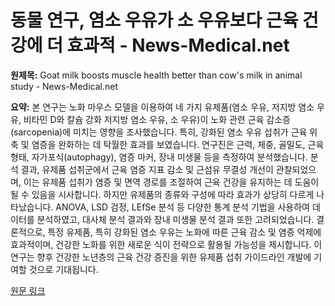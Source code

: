 # 동물 연구, 염소 우유가 소 우유보다 근육 건강에 더 효과적 - News-Medical.net

**원제목:** Goat milk boosts muscle health better than cow's milk in animal study - News-Medical.net

**요약:** 본 연구는 노화 마우스 모델을 이용하여 네 가지 유제품(염소 우유, 저지방 염소 우유, 비타민 D와 칼슘 강화 저지방 염소 우유, 소 우유)이 노화 관련 근육 감소증(sarcopenia)에 미치는 영향을 조사했습니다.  특히, 강화된 염소 우유 섭취가 근육 위축 및 염증을 완화하는 데 탁월한 효과를 보였습니다. 연구진은 근력, 체중, 골밀도, 근육 형태, 자가포식(autophagy), 염증 마커, 장내 미생물 등을 측정하여 분석했습니다.  분석 결과, 유제품 섭취군에서 근육 염증 지표 감소 및 근섬유 무결성 개선이 관찰되었으며, 이는 유제품 섭취가 염증 및 면역 경로를 조절하여 근육 건강을 유지하는 데 도움이 될 수 있음을 시사합니다. 하지만 유제품의 종류와 구성에 따라 효과가 상당히 다르게 나타났습니다.  ANOVA, LSD 검정, LEfSe 분석 등 다양한 통계 분석 기법을 사용하여 데이터를 분석하였고,  대사체 분석 결과와 장내 미생물 분석 결과 또한 고려되었습니다.  결론적으로, 특정 유제품, 특히 강화된 염소 우유는 노화에 따른 근육 감소 및 염증 억제에 효과적이며, 건강한 노화를 위한 새로운 식이 전략으로 활용될 가능성을 제시합니다.  이 연구는 향후 건강한 노년층의 근육 건강 증진을 위한 유제품 섭취 가이드라인 개발에 기여할 것으로 기대됩니다.

[원문 링크](https://www.news-medical.net/news/20250721/Goat-milk-boosts-muscle-health-better-than-cowe28099s-milk-in-animal-study.aspx)
